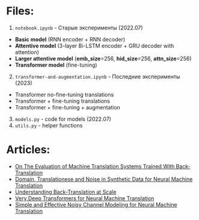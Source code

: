 # Files:
1) ``notebook.ipynb`` - Старые эксперименты (2022.07) 
 + **Basic model** (RNN encoder + RNN decoder)
 + **Attentive model** (3-layer Bi-LSTM encoder + GRU decoder with attention)
 + **Larger attentive model** (**emb_size**=256, **hid_size**=256, **attn_size**=256)
 + **Transformer model** (fine-tuning)
2) ``transformer-and-augmentation.ipynb`` - Последние эксперименты (2023)
+ Transformer no-fine-tuning translations
+ Transformer + fine-tuning translations
+ Transformer + fine-tuning + augmentation
3) ``models.py`` - code for models (2022.07)
4) ``utils.py`` - helper functions 

# Articles:

- [On The Evaluation of Machine Translation Systems Trained With Back-Translation](https://arxiv.org/abs/1908.05204.pdf)
- [Domain, Translationese and Noise in Synthetic Data for Neural Machine Translation](https://arxiv.org/abs/1911.03362)
- [Understanding Back-Translation at Scale](https://arxiv.org/abs/1808.09381)
- [Very Deep Transformers for Neural Machine Translation](https://arxiv.org/abs/2008.07772)
- [Simple and Effective Noisy Channel Modeling for Neural Machine Translation](https://arxiv.org/abs/1908.05731.pdf)